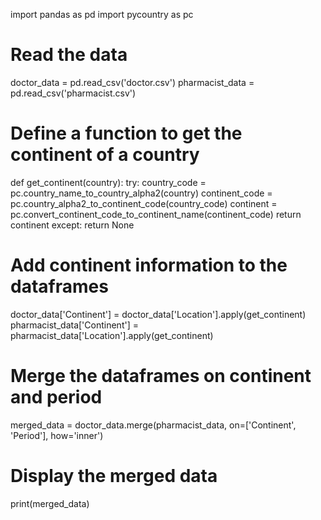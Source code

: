 import pandas as pd
import pycountry as pc

# Read the data
doctor_data = pd.read_csv('doctor.csv')
pharmacist_data = pd.read_csv('pharmacist.csv')

# Define a function to get the continent of a country
def get_continent(country):
    try:
        country_code = pc.country_name_to_country_alpha2(country)
        continent_code = pc.country_alpha2_to_continent_code(country_code)
        continent = pc.convert_continent_code_to_continent_name(continent_code)
        return continent
    except:
        return None

# Add continent information to the dataframes
doctor_data['Continent'] = doctor_data['Location'].apply(get_continent)
pharmacist_data['Continent'] = pharmacist_data['Location'].apply(get_continent)

# Merge the dataframes on continent and period
merged_data = doctor_data.merge(pharmacist_data, on=['Continent', 'Period'], how='inner')

# Display the merged data
print(merged_data)
